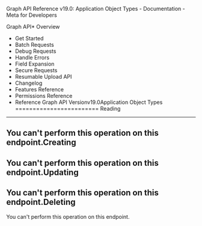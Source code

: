 Graph API Reference v19.0: Application Object Types - Documentation - Meta for Developers

Graph API* Overview
* Get Started
* Batch Requests
* Debug Requests
* Handle Errors
* Field Expansion
* Secure Requests
* Resumable Upload API
* Changelog
* Features Reference
* Permissions Reference
* Reference
Graph API Versionv19.0Application Object Types
========================
Reading
-------
You can't perform this operation on this endpoint.Creating
--------
You can't perform this operation on this endpoint.Updating
--------
You can't perform this operation on this endpoint.Deleting
--------
You can't perform this operation on this endpoint.